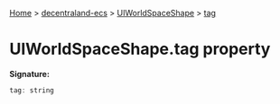 [Home](./index) &gt; [decentraland-ecs](./decentraland-ecs.md) &gt; [UIWorldSpaceShape](./decentraland-ecs.uiworldspaceshape.md) &gt; [tag](./decentraland-ecs.uiworldspaceshape.tag.md)

# UIWorldSpaceShape.tag property


**Signature:**
```javascript
tag: string
```
